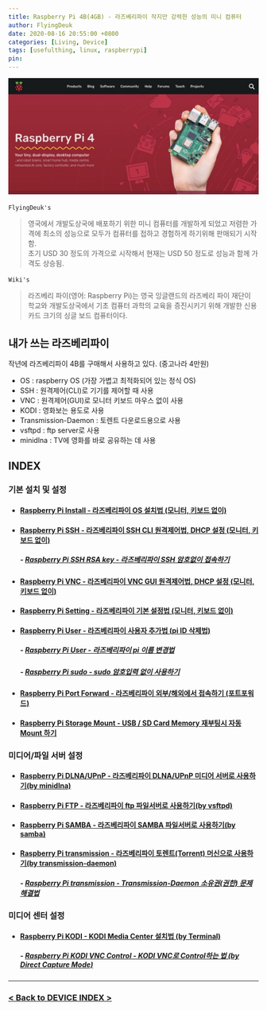 ```yaml
---
title: Raspberry Pi 4B(4GB) - 라즈베리파이 작지만 강력한 성능의 미니 컴퓨터
author: FlyingDeuk
date: 2020-08-16 20:55:00 +0800
categories: [Living, Device]
tags: [usefulthing, linux, raspberrypi]
pin:
---
```


![pi](/img/living/pi/pi.jpg)

`FlyingDeuk's`
> 영국에서 개발도상국에 배포하기 위한 미니 컴퓨터를 개발하게 되었고 저렴한 가격에 최소의 성능으로 모두가 컴퓨터를 접하고 경험하게 하기위해 판매되기 시작함.<br>
초기 USD 30 정도의 가격으로 시작해서 현재는 USD 50 정도로 성능과 함께 가격도 상승됨.

`Wiki's`
>라즈베리 파이(영어: Raspberry Pi)는 영국 잉글랜드의 라즈베리 파이 재단이 학교와 개발도상국에서 기초 컴퓨터 과학의 교육을 증진시키기 위해 개발한 신용카드 크기의 싱글 보드 컴퓨터이다.

## 내가 쓰는 라즈베리파이
작년에 라즈베리파이 4B를 구매해서 사용하고 있다. (중고나라 4만원)
- OS : raspberry OS (가장 가볍고 최적화되어 있는 정식 OS) <br>
- SSH : 원격제어(CLI)로 기기를 제어할 때 사용
- VNC : 원격제어(GUI)로 모니터 키보드 마우스 없이 사용 <br>
- KODI : 영화보는 용도로 사용 <br>
- Transmission-Daemon : 토렌트 다운로드용으로 사용 <br>
- vsftpd : ftp server로 사용 <br>
- minidlna : TV에 영화를 바로 공유하는 데 사용 <br>

## INDEX

### 기본 설치 및 설정

- #### [Raspberry Pi Install - 라즈베리파이 OS 설치법 (모니터, 키보드 없이)](/posts/Pi-install/)

- #### [Raspberry Pi SSH - 라즈베리파이 SSH CLI 원격제어법, DHCP 설정 (모니터, 키보드 없이)](/posts/Pi-ssh/)

  ##### - [Raspberry Pi SSH RSA key - 라즈베리파이 SSH 암호없이 접속하기](/posts/Pi-ssh-keygen/)

- #### [Raspberry Pi VNC - 라즈베리파이 VNC GUI 원격제어법, DHCP 설정 (모니터, 키보드 없이)](/posts/Pi-vnc/)

- #### [Raspberry Pi Setting - 라즈베리파이 기본 설정법 (모니터, 키보드 없이)](/posts/Pi-setting/)

- #### [Raspberry Pi User - 라즈베리파이 사용자 추가법 (pi ID 삭제법)](/posts/Pi-user/)
  ##### - [Raspberry Pi User - 라즈베리파이 pi 이름 변경법](/posts/Pi-changepi/)

  ##### - [Raspberry Pi sudo - sudo 암호입력 없이 사용하기](/posts/Pi-sudo/)

- #### [Raspberry Pi Port Forward - 라즈베리파이 외부/해외에서 접속하기 (포트포워드)](/posts/Pi-port/)

- #### [Raspberry Pi Storage Mount - USB / SD Card Memory 재부팅시 자동 Mount 하기](/posts/Pi-mount/)

### 미디어/파일 서버 설정

- #### [Raspberry Pi DLNA/UPnP - 라즈베리파이 DLNA/UPnP 미디어 서버로 사용하기(by minidlna)](/posts/Pi-dlna/)

- #### [Raspberry Pi FTP - 라즈베리파이 ftp 파일서버로 사용하기(by vsftpd)](/posts/Pi-ftp/)

- #### [Raspberry Pi SAMBA - 라즈베리파이 SAMBA 파일서버로 사용하기(by samba)](/posts/Pi-samba/)

- #### [Raspberry Pi transmission - 라즈베리파이 토렌트(Torrent) 머신으로 사용하기(by transmission-daemon)](/posts/Pi-trans/)
  ##### - [Raspberry Pi transmission - Transmission-Daemon 소유권(권한) 문제 해결법](/posts/Pi-trans-own/)

### 미디어 센터 설정

- #### [Raspberry Pi KODI - KODI Media Center 설치법 (by Terminal)](/posts/Pi-kodi/)

  ##### - [Raspberry Pi KODI VNC Control - KODI VNC로 Control하는 법 (by Direct Capture Mode)](/posts/Pi-kodi-vnc/)


-----------

### [< Back to DEVICE INDEX >](/categories/device/)
